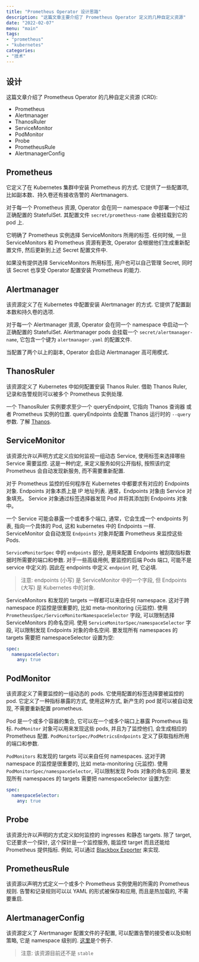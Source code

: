 ```yaml
---
title: "Prometheus Operator 设计思路"
description: "这篇文章主要介绍了 Prometheus Operator 定义的几种自定义资源"
date: "2022-02-07"
menu: "main"
tags:
- "prometheus"
- "kubernetes"
categories:
- "技术"
---
```


## 设计

这篇文章介绍了 Prometheus Operator 的几种自定义资源 (CRD):

- Prometheus
- Alertmanager
- ThanosRuler
- ServiceMonitor
- PodMonitor
- Probe
- PrometheusRule
- AlertmanagerConfig

## Prometheus

它定义了在 Kubernetes 集群中安装 Prometheus 的方式. 它提供了一些配置项, 比如副本数、持久卷还有接收告警的 Alertmanagers.

对于每一个 Prometheus 资源, Operator 会在同一 namespace 中部署一个经过正确配置的 StatefulSet. 其配置文件 `secret/prometheus-name` 会被挂载到它的 pod 上.

它明确了 Prometheus 实例选择 ServiceMonitors 所用的标签. 任何时候, 一旦 ServiceMonitors 和 Prometheus 资源有更改, Operator 会根据他们生成重新配置文件, 然后更新到上述 Secret 配置文件中.

如果没有提供选择 ServiceMonitors 所用标签, 用户也可以自己管理 Secret, 同时该 Secret 也享受 Operator 配置安装 Prometheus 的能力.

## Alertmanager

该资源定义了在 Kubernetes 中配置安装 Alertmanager 的方式. 它提供了配置副本数和持久卷的选项.

对于每一个 Alertmanager 资源, Operator 会在同一个 namespace 中启动一个正确配置的 StatefulSet. Alertmanager pods 会挂载一个 `secret/alertmanager-name`, 它包含一个键为 `alertmanager.yaml` 的配置文件.

当配置了两个以上的副本, Operator 会启动 Alertmanager 高可用模式.

## ThanosRuler

该资源定义了 Kubernetes 中如何配置安装 Thanos Ruler. 借助 Thanos Ruler, 记录和告警规则可以被多个 Prometheus 实例处理.

一个 ThanosRuler 实例要求至少一个 queryEndpoint, 它指向 Thanos 查询器 或者 Prometheus 实例的位置. queryEndpoints 会配置 Thanos 运行时的 `--query` 参数. 了解 [Thanos](https://github.com/thanos-io/thanos).

## ServiceMonitor

该资源允许以声明方式定义应如何监视一组动态 Service, 使用标签来选择哪些 Service 需要监控. 这是一种约定, 来定义服务如何公开指标, 按照该约定 Prometheus 会自动发现新服务, 而不需要重新配置.

对于 Prometheus 监控的任何程序在 Kubernetes 中都要求有对应的 Endpoints 对象. Endpoints 对象本质上是 IP 地址列表. 通常，Endpoints 对象由 Service 对象填充。 Service 对象通过标签选择器发现 Pod 并将其添加到 Endpoints 对象中。

一个 Service 可能会暴露一个或者多个端口, 通常，它会生成一个 endpoints 列表, 指向一个具体的 Pod, 这和 kubernetes 中的 Endpoints 一样. ServiceMonitor 会自动发现 `Endpoints` 对象并配置 Prometheus 来监控这些 Pods.

`ServiceMonitorSpec` 中的 `endpoints` 部分, 是用来配置 Endpoints 被刮取指标数据时所需要的端口和参数. 对于一些高级用例, 要监控的后端 Pods 端口, 可能不是 service 中定义的. 因此在 endpoints 中定义 `endpoint` 时, 它必填.

> 注意: endpoints (小写) 是 ServiceMonitor 中的一个字段, 但 Endpoints (大写) 是 Kubernetes 中的对象.

ServiceMonitors 和发现的 targets 一样都可以来自任何 namespace. 这对于跨 namespace 的监控是很重要的, 比如 meta-monitoring (元监控). 使用 `PrometheusSpec/ServiceMonitorNamespaceSelector` 字段, 可以限制选择 ServiceMonitors 的命名空间. 使用 `ServiceMonitorSpec/namespaceSelector` 字段, 可以限制发现 Endpoints 对象的命名空间. 要发现所有 namespaces 的 targets 需要把 namespaceSelector 设置为空:

```yaml
spec:
  namespaceSelector:
    any: true
```

## PodMonitor

该资源定义了需要监控的一组动态的 pods. 它使用配置的标签选择要被监控的 pod. 它定义了一种指标暴露的方式, 使用这种方式, 新产生的 pod 就可以被自动发现, 不需要重新配置 prometheus.

Pod 是一个或多个容器的集合, 它可以在一个或多个端口上暴露 Prometheus 指标. `PodMonitor` 对象可以用来发现这些 pods, 并且为了监控他们, 会生成相应的 Prometheus 配置. `PodMonitorSpec/PodMetricsEndpoints` 定义了获取指标所用的端口和参数.

`PodMonitors` 和发现的 targets 可以来自任何 namespaces. 这对于跨 namespace 的监控是很重要的, 比如 meta-monitoring (元监控). 使用 `PodMonitorSpec/namespaceSelector`, 可以限制发现 Pods 对象的命名空间. 要发现所有 namespaces 的 targets 需要把 namespaceSelector 设置为空:

```yaml
spec:
  namespaceSelector:
    any: true
```

## Probe

该资源允许以声明的方式定义如何监控的 ingresses 和静态 targets. 除了 target, 它还要求一个探针, 这个探针是一个监控服务, 能监控 target 而且还能给 Prometheus 提供指标. 例如, 可以通过 [Blackbox Exporter](https://github.com/prometheus/blackbox_exporter/) 来实现.

## PrometheusRule

该资源以声明方式定义一个或多个 Prometheus 实例使用的所需的 Prometheus 规则. 告警和记录规则可以以 YAML 的形式被保存和应用, 而且是热加载的, 不需要重启.

## AlertmanagerConfig

该资源定义了 Alertmanager 配置文件的子配置, 可以配置告警的接受者以及抑制策略, 它是 namespace 级别的. [这里](https://github.com/prometheus-operator/prometheus-operator/blob/main/example/prometheus-operator-crd/monitoring.coreos.com_alertmanagerconfigs.yaml)是个例子.

> 注意: 该资源目前还不是 `stable`
